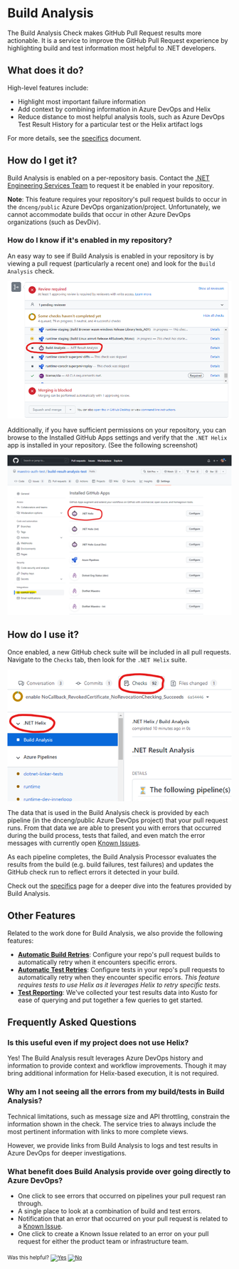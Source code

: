 # Build Analysis

The Build Analysis Check makes GitHub Pull Request results more actionable. It is a service to improve the GitHub Pull Request experience by highlighting build and test information most helpful to .NET developers. 

## What does it do?

High-level features include:

- Highlight most important failure information
- Add context by combining information in Azure DevOps and Helix
- Reduce distance to most helpful analysis tools, such as Azure DevOps Test Result History for a particular test or the Helix artifact logs

For more details, see the [specifics](Specifics.md) document.

## How do I get it?

Build Analysis is enabled on a per-repository basis. Contact the [.NET Engineering Services Team](https://github.com/dotnet/arcade/wiki/How-to-get-a-hold-of-.NET-Engineering-Services) to request it be enabled in your repository.

**Note**: This feature requires your repository's pull request builds to occur in the `dnceng/public` Azure DevOps organization/project. Unfortunately, we cannot accommodate builds that occur in other Azure DevOps organizations (such as DevDiv). 

### How do I know if it's enabled in my repository? 

An easy way to see if Build Analysis is enabled in your repository is by viewing a pull request (particularly a recent one) and look for the `Build Analysis` check. 

![build analysis check on pr](Resources/build_analysis_check_on_pr.png)

Additionally, if you have sufficient permissions on your repository, you can browse to the Installed GitHub Apps settings and verify that the `.NET Helix` app is installed in your repository. (See the following screenshot)

![installed github apps](Resources/installed_github_apps.png)

## How do I use it?

Once enabled, a new GitHub check suite will be included in all pull requests. Navigate to the `Checks` tab, then look for the `.NET Helix` suite.

![checks tab](Resources/checks_tab.png)

The data that is used in the Build Analysis check is provided by each pipeline (in the dnceng/public Azure DevOps project) that your pull request runs. From that data we are able to present you with errors that occurred during the build process, tests that failed, and even match the error messages with currently open [Known Issues](KnownIssues.md). 

As each pipeline completes, the Build Analysis Processor evaluates the results from the build (e.g. build failures, test failures) and updates the GitHub check run to reflect errors it detected in your build. 

Check out the [specifics](Specifics.md) page for a deeper dive into the features provided by Build Analysis. 

## Other Features

Related to the work done for Build Analysis, we also provide the following features: 
- [**Automatic Build Retries**](BuildRetryOnboard.md): Configure your repo's pull request builds to automatically retry when it encounters specific errors. 
- [**Automatic Test Retries**](Test%20Retry%20Documentation.md): Configure tests in your repo's pull requests to automatically retry when they encounter specific errors. *This feature requires tests to use Helix as it leverages Helix to retry specific tests.* 
- [**Test Reporting**](../../AzureDevOps/TestReportingQueries.md): We've collected your test results data into Kusto for ease of querying and put together a few queries to get started. 

## Frequently Asked Questions

### Is this useful even if my project does not use Helix?

Yes! The Build Analysis result leverages Azure DevOps history and information to provide context and workflow improvements. Though it may bring additional information for Helix-based execution, it is not required. 

### Why am I not seeing all the errors from my build/tests in Build Analysis? 

Technical limitations, such as message size and API throttling, constrain the information shown in the check. The service tries to always include the most pertinent information with links to more complete views.

However, we provide links from Build Analysis to logs and test results in Azure DevOps for deeper investigations. 

### What benefit does Build Analysis provide over going directly to Azure DevOps?

- One click to see errors that occurred on pipelines your pull request ran through. 
- A single place to look at a combination of build and test errors. 
- Notification that an error that occurred on your pull request is related to a [Known Issue](KnownIssues.md).
- One click to create a Known Issue related to an error on your pull request for either the product team or infrastructure team. 

<!-- Begin Generated Content: Doc Feedback -->
<sub>Was this helpful? [![Yes](https://helix.dot.net/f/ip/5?p=Documentation%5CProjects%5CBuild%20Analysis%5CIntroduction.md)](https://helix.dot.net/f/p/5?p=Documentation%5CProjects%5CBuild%20Analysis%5CIntroduction.md) [![No](https://helix.dot.net/f/in)](https://helix.dot.net/f/n/5?p=Documentation%5CProjects%5CBuild%20Analysis%5CIntroduction.md)</sub>
<!-- End Generated Content-->
